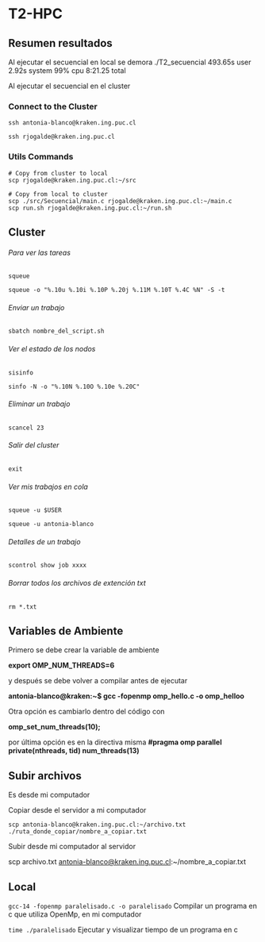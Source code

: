 # T2-HPC

## Resumen resultados

Al ejecutar el secuencial en local se demora ./T2_secuencial  493.65s user 2.92s system 99% cpu 8:21.25 total

Al ejecutar el secuencial en el cluster 

### Connect to the Cluster

```
ssh antonia-blanco@kraken.ing.puc.cl
```

```shell
ssh rjogalde@kraken.ing.puc.cl
```

### Utils Commands

```shell
# Copy from cluster to local
scp rjogalde@kraken.ing.puc.cl:~/src

# Copy from local to cluster
scp ./src/Secuencial/main.c rjogalde@kraken.ing.puc.cl:~/main.c
scp run.sh rjogalde@kraken.ing.puc.cl:~/run.sh
```

## Cluster

###### Para ver las tareas

```
squeue
```

```
squeue -o "%.10u %.10i %.10P %.20j %.11M %.10T %.4C %N" -S -t
```

###### Enviar un trabajo

```
sbatch nombre_del_script.sh
```

###### Ver el estado de los nodos

```
sisinfo
```

```
sinfo -N -o "%.10N %.10O %.10e %.20C"
```

###### Eliminar un trabajo

```
scancel 23
```

###### Salir del cluster

```
exit
```

###### Ver mis trabajos en cola

`squeue -u $USER`

```
squeue -u antonia-blanco
```

###### Detalles de un trabajo

```
scontrol show job xxxx
```

###### Borrar todos los archivos de extención txt

```
rm *.txt
```

## Variables de Ambiente

Primero se debe crear la variable de ambiente

**export OMP_NUM_THREADS=6**

y después se debe volver a compilar antes de ejecutar

**antonia-blanco@kraken:~$ gcc -fopenmp omp_hello.c -o omp_helloo**

Otra opción es cambiarlo dentro del código con

**omp_set_num_threads(10);**

por última opción es en la directiva misma **#pragma omp parallel private(nthreads, tid) num_threads(13)**

## Subir archivos

Es desde mi computador

Copiar desde el servidor a mi computador

```
scp antonia-blanco@kraken.ing.puc.cl:~/archivo.txt ./ruta_donde_copiar/nombre_a_copiar.txt
```

Subir desde mi computador al servidor

scp archivo.txt antonia-blanco@kraken.ing.puc.cl:~/nombre_a_copiar.txt

## **Local**

`gcc-14 -fopenmp paralelisado.c -o paralelisado` Compilar un programa en c que utiliza OpenMp, en mi computador

`time ./paralelisado` Ejecutar y visualizar tiempo de un programa en c

